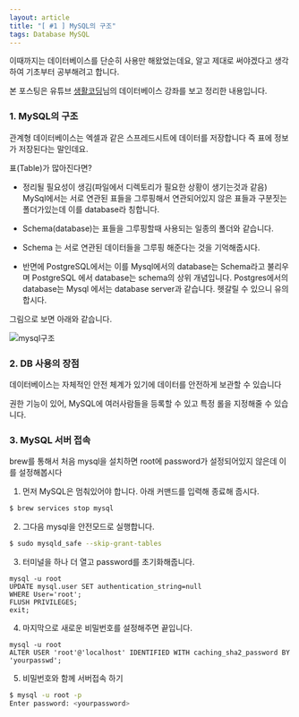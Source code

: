 ```yaml
---
layout: article
title: "[ #1 ] MySQL의 구조"
tags: Database MySQL
---
```


이때까지는 데이터베이스를 단순히 사용만 해왔었는데요, 알고 제대로 써야겠다고 생각하여 기초부터 공부해려고 합니다.

본 포스팅은 유튜브 [생활코딩](https://www.youtube.com/channel/UCvc8kv-i5fvFTJBFAk6n1SA)님의 데이터베이스 강좌를 보고 정리한 내용입니다.

### 1. MySQL의 구조
관계형 데이터베이스는 엑셀과 같은 스프레드시트에 데이터를 저장합니다 즉 표에 정보가 저장된다는 말인데요.

표(Table)가 많아진다면?
- 정리될 필요성이 생김(파일에서 디렉토리가 필요한 상황이 생기는것과 같음)
MySql에서는 서로 연관된 표들을 그루핑해서 연관되어있지 않은 표들과 구분짓는 폴더가있는데 이를 database라 칭합니다. 

- Schema(database)는 표들을 그루핑할때 사용되는 일종의 폴더와 같습니다.

- Schema 는 서로 연관된 데이터들을 그루핑 해준다는 것을 기억해줍시다.

- 반면에 PostgreSQL에서는 이를 Mysql에서의 database는 Schema라고 불리우며 PostgreSQL 에서 database는 schema의 상위 개념입니다. Postgres에서의 database는 Mysql 에서는 database server과 같습니다. 헷갈릴 수 있으니 유의합시다.

그림으로 보면 아래와 같습니다.

![mysql구조](https://user-images.githubusercontent.com/75003424/124347638-a594f900-dc20-11eb-863a-00c4aa3ea5e3.png)


### 2. DB 사용의 장점
데이터베이스는 자체적인 안전 체계가 있기에 데이터를 안전하게 보관할 수 있습니다

권한 기능이 있어, MySQL에 여러사람들을 등록할 수 있고 특정 롤을 지정해줄 수 있습니다.


### 3. MySQL 서버 접속
brew를 통해서 처음 mysql을 설치하면 root에 password가 설정되어있지 않은데 이를 설정해봅시다
1. 먼저 MySQL은 멈춰있어야 합니다. 아래 커맨드를 입력해 종료해 줍시다.
~~~sh
$ brew services stop mysql
~~~

2. 그다음 mysql을 안전모드로 실행합니다.
~~~sh
$ sudo mysqld_safe --skip-grant-tables
~~~

3. 터미널을 하나 더 열고 password를 초기화해줍니다.
~~~
mysql -u root
UPDATE mysql.user SET authentication_string=null 
WHERE User='root';
FLUSH PRIVILEGES;
exit;
~~~

4. 마지막으로 새로운 비밀번호를 설정해주면 끝입니다.
~~~
mysql -u root
ALTER USER 'root'@'localhost' IDENTIFIED WITH caching_sha2_password BY 'yourpasswd';
~~~

5. 비밀번호와 함께 서버접속 하기
~~~sh
$ mysql -u root -p
Enter password: <yourpassword>
~~~

